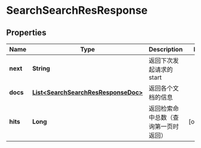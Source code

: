 # SearchSearchResResponse

## Properties
Name | Type | Description | Notes
------------ | ------------- | ------------- | -------------
**next** | **String** | 返回下次发起请求的start | 
**docs** | [**List&lt;SearchSearchResResponseDoc&gt;**](SearchSearchResResponseDoc.md) | 返回各个文档的信息 | 
**hits** | **Long** | 返回检索命中总数（查询第一页时返回） |  [optional]
